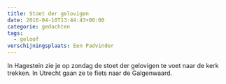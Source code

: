 ```yaml
---
title: Stoet der gelovigen
date: 2016-04-10T13:44:43+00:00
categorie: gedachten
tags:
  - geloof
verschijningsplaats: Een Padvinder
---
```

In Hagestein zie je op zondag de stoet der gelovigen te voet naar de kerk trekken. In Utrecht gaan ze te fiets naar de Galgenwaard.
